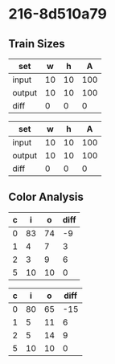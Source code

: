 # 216-8d510a79
## Train Sizes

|set|w|h|A|
|---|---|---|---|
|input|10|10|100|
|output|10|10|100|
|diff|0|0|0|


|set|w|h|A|
|---|---|---|---|
|input|10|10|100|
|output|10|10|100|
|diff|0|0|0|


## Color Analysis

|c|i|o|diff|
|---|---|---|---|
|0|83|74|-9|
|1|4|7|3|
|2|3|9|6|
|5|10|10|0|


|c|i|o|diff|
|---|---|---|---|
|0|80|65|-15|
|1|5|11|6|
|2|5|14|9|
|5|10|10|0|

